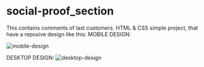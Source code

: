 # social-proof_section
This contains comments of last customers.
HTML & CSS simple project, that have a reposive design like this:
MOBILE DESIGN:

![mobile-design](https://user-images.githubusercontent.com/78057070/107582670-d3bd6200-6bc7-11eb-8a17-65dc0a073fe3.jpg)

DESKTOP DESIGN:
![desktop-design](https://user-images.githubusercontent.com/78057070/107582798-09624b00-6bc8-11eb-97e6-c3ae1bf59466.jpg)

